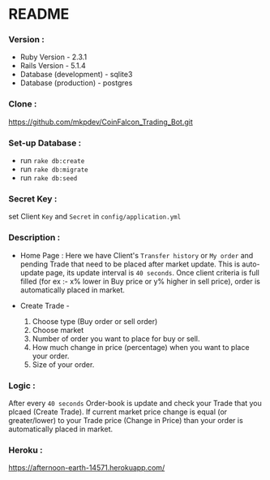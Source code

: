 # README

### Version : 

- Ruby Version - 2.3.1
- Rails Version - 5.1.4
- Database (development) - sqlite3
- Database (production) - postgres

### Clone :

https://github.com/mkpdev/CoinFalcon_Trading_Bot.git

### Set-up Database :

- run `rake db:create`
- run `rake db:migrate`
- run `rake db:seed`

### Secret Key :

set Client `Key` and `Secret` in `config/application.yml`

### Description :

- Home Page : Here we have Client's `Transfer history` or `My order` and pending Trade that need to be placed after market update.
This is auto-update page, its update interval is `40 seconds`.
Once client criteria is full filled (for ex :- x% lower in Buy price or y% higher in sell price), order is automatically placed in market.

- Create Trade - 
    1. Choose type (Buy order or sell order)
    2. Choose market
    3. Number of order you want to place for buy or sell.
    4. How much change in price (percentage) when you want to place your order.
    5. Size of your order.
    
### Logic :

  After every `40 seconds` Order-book is update and check your Trade that you plcaed (Create Trade).
  If current market price change is equal (or greater/lower) to your Trade price (Change in Price) than
  your order is automatically placed in market.

### Heroku :

  https://afternoon-earth-14571.herokuapp.com/

